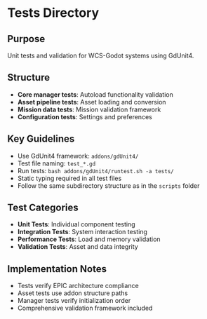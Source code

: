 # Tests Directory

## Purpose
Unit tests and validation for WCS-Godot systems using GdUnit4.

## Structure
- **Core manager tests**: Autoload functionality validation
- **Asset pipeline tests**: Asset loading and conversion
- **Mission data tests**: Mission validation framework
- **Configuration tests**: Settings and preferences

## Key Guidelines
- Use GdUnit4 framework: `addons/gdUnit4/`
- Test file naming: `test_*.gd`
- Run tests: `bash addons/gdUnit4/runtest.sh -a tests/`
- Static typing required in all test files
- Follow the same subdirectory structure as in the `scripts` folder

## Test Categories
- **Unit Tests**: Individual component testing
- **Integration Tests**: System interaction testing
- **Performance Tests**: Load and memory validation
- **Validation Tests**: Asset and data integrity

## Implementation Notes
- Tests verify EPIC architecture compliance
- Asset tests use addon structure paths
- Manager tests verify initialization order
- Comprehensive validation framework included